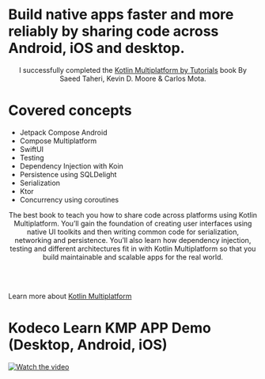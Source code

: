# Build native apps faster and more reliably by sharing code across Android, iOS and desktop.

<p align="center">
  I successfully completed the <a href="https://www.kodeco.com/books/kotlin-multiplatform-by-tutorials/v1.0" align="center">Kotlin Multiplatform by Tutorials</a> book
  By Saeed Taheri, Kevin D. Moore & Carlos Mota.
</p>

# Covered concepts

* Jetpack Compose Android
* Compose Multiplatform
* SwiftUI
* Testing
* Dependency Injection with Koin
* Persistence using SQLDelight
* Serialization
* Ktor
* Concurrency using coroutines

<p align="center">
The best book to teach you how to share code across platforms using Kotlin Multiplatform. You’ll gain the foundation of creating user interfaces using native UI toolkits and then writing common code for serialization, networking and persistence. You’ll also learn how dependency injection, testing and different architectures fit in with Kotlin Multiplatform so that you build maintainable and scalable apps for the real world.
</p>

<br></br>

Learn more about [Kotlin Multiplatform](https://www.jetbrains.com/help/kotlin-multiplatform-dev/get-started.html)

# Kodeco Learn KMP APP Demo (Desktop, Android, iOS)

[![Watch the video](https://img.youtube.com/vi/yiMV5Ibvd8o/0.jpg)](https://www.youtube.com/watch?v=yiMV5Ibvd8o)

